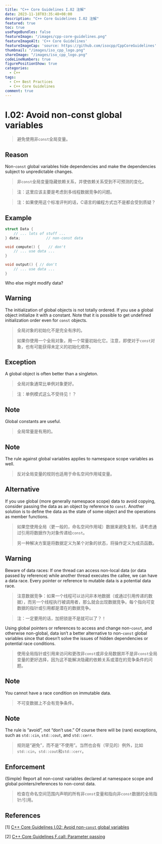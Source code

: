 ```yaml
---
title: "C++ Core Guidelines I.02 注解"
date: 2023-11-18T03:35:48+08:00
description: "C++ Core Guidelines I.02 注解"
featured: true
toc: true
usePageBundles: false
featureImage: "/images/cpp-core-guidelines.png"
featureImageAlt: 'C++ Core Guidelines'
featureImageCap: 'source: https://github.com/isocpp/CppCoreGuidelines'
thumbnail: "/images/iso_cpp_logo.png"
shareImage: "/images/iso_cpp_logo.png"
codeLineNumbers: true
figurePositionShow: true
categories:
  - C++
tags:
  - C++ Best Practices
  - C++ Core Guidelines
comment: true
---
```


# I.02: Avoid non-const global variables

>避免使用非`const`全局变量。

## Reason

Non-`const` global variables hide dependencies and make the dependencies subject to unpredictable changes.

>非`const`全局变量隐藏依赖关系，并使依赖关系受到不可预测的变化。

> 注：这里应该主要是考虑到多线程数据竞争的问题。

> 注：如果使用这个标准评判的话，C语言的编程方式岂不是都会受到质疑？

## Example

```c++
struct Data {
    // ... lots of stuff ...
} data;            // non-const data

void compute() {	// don't
    // ... use data ...
}

void output() {	// don't
    // ... use data ...
}
```

Who else might modify data?

## Warning

The initialization of global objects is not totally ordered. If you use a global object initialize it with a constant. Note that it is possible to get undefined initialization order even for `const` objects.

>全局对象的初始化不是完全有序的。
>
>如果你使用一个全局对象，用一个常量初始化它。注意，即使对于`const`对象，也有可能获得未定义的初始化顺序。

## Exception

A global object is often better than a singleton.

>全局对象通常比单例对象更好。

> 注：单例模式这么不受待见！？

## Note

Global constants are useful.

>全局常量是有用的。

## Note

The rule against global variables applies to namespace scope variables as well.

>反对全局变量的规则也适用于命名空间作用域变量。

## Alternative

If you use global (more generally namespace scope) data to avoid copying, consider passing the data as an object by reference to `const`. Another solution is to define the data as the state of some object and the operations as member functions.

> 如果您使用全局（更一般的，命名空间作用域）数据来避免复制，请考虑通过引用将数据作为对象传递给`const`。
>
> 另一种解决方案是将数据定义为某个对象的状态，将操作定义为成员函数。

## Warning

Beware of data races: If one thread can access non-local data (or data passed by reference) while another thread executes the callee, we can have a data race. Every pointer or reference to mutable data is a potential data race.

>注意数据竞争：如果一个线程可以访问非本地数据（或通过引用传递的数据），而另一个线程执行被调用者，那么就会出现数据竞争。每个指向可变数据的指针或引用都是潜在的数据竞争。

> 注：一定要用的话，加把锁是不是就可以了？！

Using global pointers or references to access and change non-`const`, and otherwise non-global, data isn’t a better alternative to non-`const` global variables since that doesn’t solve the issues of hidden dependencies or potential race conditions.

>使用全局指针或引用来访问和更改非`const`或非全局数据并不是非`const`全局变量的更好选择，因为这不能解决隐藏的依赖关系或潜在的竞争条件的问题。

## Note

You cannot have a race condition on immutable data.

> 不可变数据上不会有竞争条件。

## Note

The rule is “avoid”, not “don’t use.” Of course there will be (rare) exceptions, such as `std::cin`, `std::cout`, and `std::cerr`.

>规则是“避免”，而不是“不使用”。当然也会有（罕见的）例外，比如`std::cin`，`std::cout`和`std::cerr`。

## Enforcement

(Simple) Report all non-const variables declared at namespace scope and global pointers/references to non-const data.

> 检查在命名空间范围内声明的所有非`const`变量和指向非`const`数据的全局指针/引用。

## References

[1] [C++ Core Guidelines I.02: Avoid non-`const` global variables](https://isocpp.github.io/CppCoreGuidelines/CppCoreGuidelines#i2-avoid-non-const-global-variables)

[2] [C++ Core Guidelines F.call: Parameter passing](https://isocpp.github.io/CppCoreGuidelines/CppCoreGuidelines#fcall-parameter-passing)
